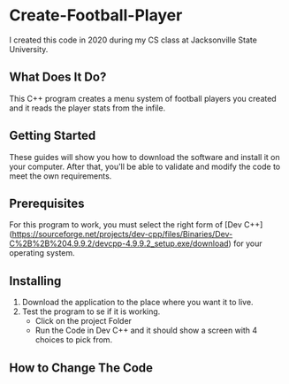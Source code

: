 # Create-Football-Player
I created this code in 2020 during my CS class at Jacksonville State University.
## What Does It Do?
This C++ program creates a menu system of football players you created and it reads the player stats from the infile.
## Getting Started
These guides will show you how to download the software and install it on your computer. After that, you'll be able to validate and modify the code to meet the own requirements.
## Prerequisites
For this program to work, you must select the right form of [Dev C++] (https://sourceforge.net/projects/dev-cpp/files/Binaries/Dev-C%2B%2B%204.9.9.2/devcpp-4.9.9.2_setup.exe/download) for your operating system.
## Installing
1. Download the application to the place where you want it to live.
2. Test the program to se if it is working.
    * Click on the project Folder
    * Run the Code in Dev C++ and it should show a screen with 4 choices to pick from.
## How to Change The Code
